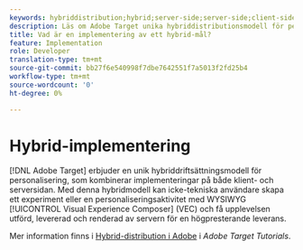 ```yaml
---
keywords: hybriddistribution;hybrid;server-side;server-side;client-side;client-side;client side;client side;hybrid implementation
description: Läs om Adobe Target unika hybriddistributionsmodell för personalisering, blandning av implementeringar på klient- och serversidan.
title: Vad är en implementering av ett hybrid-mål?
feature: Implementation
role: Developer
translation-type: tm+mt
source-git-commit: bb27f6e540998f7dbe7642551f7a5013f2fd25b4
workflow-type: tm+mt
source-wordcount: '0'
ht-degree: 0%

---
```



# Hybrid-implementering

[!DNL Adobe Target] erbjuder en unik hybriddriftsättningsmodell för personalisering, som kombinerar implementeringar på både klient- och serversidan. Med denna hybridmodell kan icke-tekniska användare skapa ett experiment eller en personaliseringsaktivitet med WYSIWYG [!UICONTROL Visual Experience Composer] (VEC) och få upplevelsen utförd, levererad och renderad av servern för en högpresterande leverans.

Mer information finns i [Hybrid-distribution i Adobe](https://experienceleague.adobe.com/docs/target-learn/tutorials/implementation/hybrid-deployment.html) i *Adobe Target Tutorials*.
